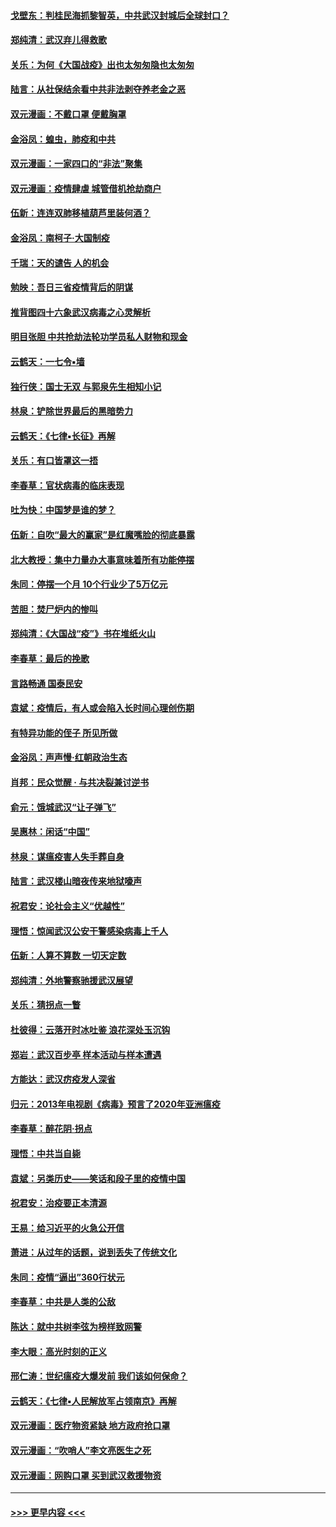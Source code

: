 #### [戈壁东：判桂民海抓黎智英，中共武汉封城后全球封口？](../pages/nsc993/n11917982.md?t=03060602) 
#### [郑纯清：武汉弃儿得救歌](../pages/nsc993/n11917881.md?t=03060602) 
#### [关乐：为何《大国战疫》出也太匆匆隐也太匆匆](../pages/nsc993/n11917792.md?t=03060602) 
#### [陆言：从社保结余看中共非法剥夺养老金之恶](../pages/nsc993/n11917084.md?t=03060602) 
#### [双元漫画：不戴口罩 便戴胸罩](../pages/nsc993/n11916447.md?t=03060602) 
#### [金浴凤：蝗虫，肺疫和中共](../pages/nsc993/n11916904.md?t=03060602) 
#### [双元漫画：一家四口的“非法”聚集](../pages/nsc993/n11916378.md?t=03060602) 
#### [双元漫画：疫情肆虐 城管借机抢劫商户](../pages/nsc993/n11916310.md?t=03060602) 
#### [伍新：连连双肺移植葫芦里装何酒？](../pages/nsc993/n11913667.md?t=03060602) 
#### [金浴凤：南柯子·大国制疫](../pages/nsc993/n11913657.md?t=03060602) 
#### [千瑞：天的谴告  人的机会](../pages/nsc993/n11913309.md?t=03060602) 
#### [勉映：吾日三省疫情背后的阴谋](../pages/nsc993/n11913079.md?t=03060602) 
#### [推背图四十六象武汉病毒之心灵解析](../pages/nsc993/n11911761.md?t=03060602) 
#### [明目张胆 中共抢劫法轮功学员私人财物和现金](../pages/nsc993/n11910262.md?t=03060602) 
#### [云鹤天：一七令▪墙](../pages/nsc993/n11910627.md?t=03060602) 
#### [独行侠：国士无双 与郭泉先生相知小记](../pages/nsc993/n11910613.md?t=03060602) 
#### [林泉：铲除世界最后的黑暗势力](../pages/nsc993/n11909320.md?t=03060602) 
#### [云鹤天：《七律▪长征》再解](../pages/nsc993/n11909327.md?t=03060602) 
#### [关乐：有口皆罩这一捂](../pages/nsc993/n11908393.md?t=03060602) 
#### [李春草：官状病毒的临床表现](../pages/nsc993/n11908339.md?t=03060602) 
#### [吐为快：中国梦是谁的梦？](../pages/nsc993/n11906564.md?t=03060602) 
#### [伍新：自吹“最大的赢家”是红魔嘴脸的彻底暴露](../pages/nsc993/n11906407.md?t=03060602) 
#### [北大教授：集中力量办大事意味着所有功能停摆](../pages/nsc993/n11904800.md?t=03060602) 
#### [朱同：停摆一个月 10个行业少了5万亿元](../pages/nsc993/n11904498.md?t=03060602) 
#### [苦胆：焚尸炉内的惨叫](../pages/nsc993/n11904479.md?t=03060602) 
#### [郑纯清：《大国战“疫”》书在堆纸火山](../pages/nsc993/n11904450.md?t=03060602) 
#### [李春草：最后的挽歌](../pages/nsc993/n11904441.md?t=03060602) 
#### [言路畅通 国泰民安](../pages/nsc993/n11904222.md?t=03060602) 
#### [袁斌：疫情后，有人或会陷入长时间心理创伤期](../pages/nsc993/n11901514.md?t=03060602) 
#### [有特异功能的侄子 所见所做](../pages/nsc993/n11901154.md?t=03060602) 
#### [金浴凤：声声慢‧红朝政治生态](../pages/nsc993/n11899553.md?t=03060602) 
#### [肖邦：民众觉醒 · 与共决裂兼讨逆书](../pages/nsc993/n11898435.md?t=03060602) 
#### [俞元：饿城武汉“让子弹飞”](../pages/nsc993/n11898344.md?t=03060602) 
#### [吴惠林：闲话“中国”](../pages/nsc993/n11898182.md?t=03060602) 
#### [林泉：谋瘟疫害人失手葬自身](../pages/nsc993/n11897892.md?t=03060602) 
#### [陆言：武汉楼山暗夜传来地狱嚎声](../pages/nsc993/n11897033.md?t=03060602) 
#### [祝君安：论社会主义“优越性”](../pages/nsc993/n11897005.md?t=03060602) 
#### [理悟：惊闻武汉公安干警感染病毒上千人](../pages/nsc993/n11896947.md?t=03060602) 
#### [伍新：人算不算数 一切天定数](../pages/nsc993/n11893372.md?t=03060602) 
#### [郑纯清：外地警察驰援武汉展望](../pages/nsc993/n11893115.md?t=03060602) 
#### [关乐：猜拐点一瞥](../pages/nsc993/n11893020.md?t=03060602) 
#### [杜彼得：云落开时冰吐鉴 浪花深处玉沉钩](../pages/nsc993/n11892107.md?t=03060602) 
#### [郑岩：武汉百步亭 样本活动与样本遭遇](../pages/nsc993/n11892310.md?t=03060602) 
#### [方能达：武汉疠疫发人深省](../pages/nsc993/n11891376.md?t=03060602) 
#### [归元：2013年电视剧《病毒》预言了2020年亚洲瘟疫](../pages/nsc993/n11891126.md?t=03060602) 
#### [李春草：醉花阴·拐点](../pages/nsc993/n11890567.md?t=03060602) 
#### [理悟：中共当自毙](../pages/nsc993/n11890559.md?t=03060602) 
#### [袁斌：另类历史——笑话和段子里的疫情中国](../pages/nsc993/n11889243.md?t=03060602) 
#### [祝君安：治疫要正本清源](../pages/nsc993/n11889085.md?t=03060602) 
#### [王易：给习近平的火急公开信](../pages/nsc993/n11888225.md?t=03060602) 
#### [萧进：从过年的话题，说到丢失了传统文化](../pages/nsc993/n11887732.md?t=03060602) 
#### [朱同：疫情“逼出”360行状元](../pages/nsc993/n11887678.md?t=03060602) 
#### [李春草：中共是人类的公敌](../pages/nsc993/n11887656.md?t=03060602) 
#### [陈达：就中共树李弦为榜样致网警](../pages/nsc993/n11887625.md?t=03060602) 
#### [李大眼：高光时刻的正义](../pages/nsc993/n11887585.md?t=03060602) 
#### [邢仁涛：世纪瘟疫大爆发前 我们该如何保命？](../pages/nsc993/n11887535.md?t=03060602) 
#### [云鹤天：《七律▪人民解放军占领南京》再解](../pages/nsc993/n11887524.md?t=03060602) 
#### [双元漫画：医疗物资紧缺 地方政府抢口罩](../pages/nsc993/n11884744.md?t=03060602) 
#### [双元漫画：“吹哨人”李文亮医生之死](../pages/nsc993/n11884705.md?t=03060602) 
#### [双元漫画：网购口罩 买到武汉救援物资](../pages/nsc993/n11884670.md?t=03060602) 

----
#### [ >>> 更早内容 <<< ](../indexes/nsc993-earlier.md)

